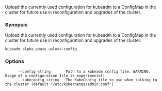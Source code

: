 
Upload the currently used configuration for kubeadm to a ConfigMap in the cluster for future use in reconfiguration and upgrades of the cluster.

### Synopsis


Upload the currently used configuration for kubeadm to a ConfigMap in the cluster for future use in reconfiguration and upgrades of the cluster.

```
kubeadm alpha phase upload-config
```

### Options

```
      --config string       Path to a kubeadm config file. WARNING: Usage of a configuration file is experimental!
      --kubeconfig string   The KubeConfig file to use when talking to the cluster (default "/etc/kubernetes/admin.conf")
```

